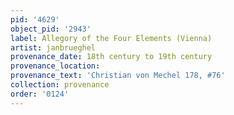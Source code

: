 ```yaml
---
pid: '4629'
object_pid: '2943'
label: Allegory of the Four Elements (Vienna)
artist: janbrueghel
provenance_date: 18th century to 19th century
provenance_location:
provenance_text: 'Christian von Mechel 178, #76'
collection: provenance
order: '0124'
---
```

